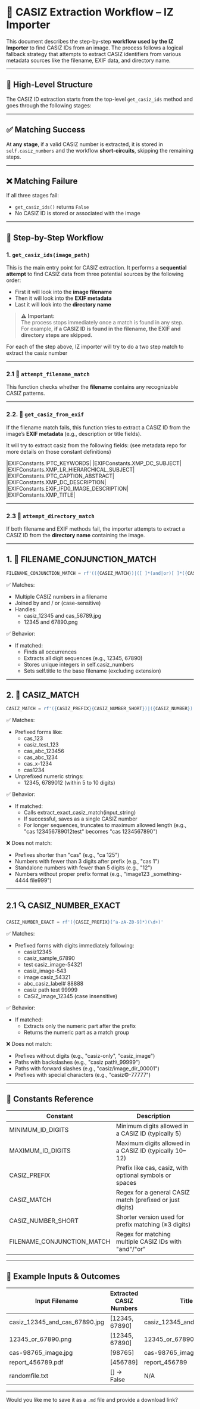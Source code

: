 # 🧭 CASIZ Extraction Workflow – IZ Importer

This document describes the step-by-step **workflow used by the IZ Importer** to find CASIZ IDs from an image. The process follows a logical fallback strategy that attempts to extract CASIZ identifiers from various metadata sources like the filename, EXIF data, and directory name.

---

## 🧱 High-Level Structure

The CASIZ ID extraction starts from the top-level `get_casiz_ids` method and goes through the following stages:

---

## ✅ Matching Success

At **any stage**, if a valid CASIZ number is extracted, it is stored in `self.casiz_numbers` and the workflow **short-circuits**, skipping the remaining steps.

---

## ❌ Matching Failure

If all three stages fail:
- `get_casiz_ids()` returns `False`
- No CASIZ ID is stored or associated with the image

---

## 🧩 Step-by-Step Workflow

### 1. `get_casiz_ids(image_path)`

This is the main entry point for CASIZ extraction. It performs a **sequential attempt** to find CASIZ data from three potential sources by the following order:

- First it will look into the **image filename**
- Then it will look into the **EXIF metadata**
- Last it will look into the **directory name**

> ⚠️ **Important:**  
> The process stops immediately once a match is found in any step.  
> For example, **if a CASIZ ID is found in the filename, the EXIF and directory steps are skipped.**

For each of the step above, IZ importer will try to do a two step match to extract the casiz number

---

### 2.1 📁 `attempt_filename_match`

This function checks whether the **filename** contains any recognizable CASIZ patterns.

---

### 2.2. 🧾 `get_casiz_from_exif`

If the filename match fails, this function tries to extract a CASIZ ID from the image’s **EXIF metadata** (e.g., description or title fields).

It will try to extract casiz from the following fields: (see metadata repo for more details on those constant definitions)

|EXIFConstants.IPTC_KEYWORDS|
|EXIFConstants.XMP_DC_SUBJECT|
|EXIFConstants.XMP_LR_HIERARCHICAL_SUBJECT|
|EXIFConstants.IPTC_CAPTION_ABSTRACT|
|EXIFConstants.XMP_DC_DESCRIPTION|
|EXIFConstants.EXIF_IFD0_IMAGE_DESCRIPTION|
|EXIFConstants.XMP_TITLE|

---

### 2.3 📂 `attempt_directory_match`

If both filename and EXIF methods fail, the importer attempts to extract a CASIZ ID from the **directory name** containing the image.


---

## 1. 🧩 FILENAME_CONJUNCTION_MATCH

```python
FILENAME_CONJUNCTION_MATCH = rf'(({CASIZ_MATCH})|([ ]*(and|or)[ ]*({CASIZ_MATCH})))+'
```

✅ Matches:
- Multiple CASIZ numbers in a filename
- Joined by and / or (case-sensitive)
- Handles:
  - casiz_12345 and cas_56789.jpg
  - 12345 and 67890.png

✅ Behavior:
- If matched:
  - Finds all occurrences
  - Extracts all digit sequences (e.g., 12345, 67890)
  - Stores unique integers in self.casiz_numbers
  - Sets self.title to the base filename (excluding extension)

---

## 2. 🔎 CASIZ_MATCH

```python
CASIZ_MATCH = rf'({CASIZ_PREFIX}{CASIZ_NUMBER_SHORT})|({CASIZ_NUMBER})'
```

✅ Matches:
- Prefixed forms like:
  - cas_123
  - casiz_test_123
  - cas_abc_123456
  - cas_abc_1234
  - cas_x-1234
  - cas1234
- Unprefixed numeric strings:
  - 12345, 6789012 (within 5 to 10 digits)

✅ Behavior:
- If matched:
  - Calls extract_exact_casiz_match(input_string)
  - If successful, saves as a single CASIZ number
  - For longer sequences, truncates to maximum allowed length (e.g., "cas 123456789012test" becomes "cas 1234567890")

❌ Does not match:
- Prefixes shorter than "cas" (e.g., "ca 125")
- Numbers with fewer than 3 digits after prefix (e.g., "cas 1")
- Standalone numbers with fewer than 5 digits (e.g., "12")
- Numbers without proper prefix format (e.g., "image123 _something-4444 file999")

---

## 2.1 🔍 CASIZ_NUMBER_EXACT

```python
CASIZ_NUMBER_EXACT = rf'({CASIZ_PREFIX}[^a-zA-Z0-9]*)(\d+)'
```

✅ Matches:
- Prefixed forms with digits immediately following:
  - casiz12345
  - casiz_sample_67890
  - test casiz_image-54321
  - casiz_image-543
  - image casiz_54321
  - abc_casiz_label# 88888
  - casiz path test 99999
  - CaSiZ_image_12345 (case insensitive)

✅ Behavior:
- If matched:
  - Extracts only the numeric part after the prefix
  - Returns the numeric part as a match group

❌ Does not match:
- Prefixes without digits (e.g., "casiz-only", "casiz_image")
- Paths with backslashes (e.g., "casiz path\\_99999")
- Paths with forward slashes (e.g., "casiz/image_dir_00001")
- Prefixes with special characters (e.g., "casiz©-77777")

---

## 🧠 Constants Reference

| Constant | Description |
|----------|-------------|
| MINIMUM_ID_DIGITS | Minimum digits allowed in a CASIZ ID (typically 5) |
| MAXIMUM_ID_DIGITS | Maximum digits allowed in a CASIZ ID (typically 10–12) |
| CASIZ_PREFIX | Prefix like cas, casiz, with optional symbols or spaces |
| CASIZ_MATCH | Regex for a general CASIZ match (prefixed or just digits) |
| CASIZ_NUMBER_SHORT | Shorter version used for prefix matching (≥3 digits) |
| FILENAME_CONJUNCTION_MATCH | Regex for matching multiple CASIZ IDs with "and"/"or" |

---

## 🧪 Example Inputs & Outcomes

| Input Filename | Extracted CASIZ Numbers | Title |
|----------------|-------------------------|-------|
| casiz_12345_and_cas_67890.jpg | [12345, 67890] | casiz_12345_and_cas_67890 |
| 12345_or_67890.png | [12345, 67890] | 12345_or_67890 |
| cas-98765_image.jpg | [98765] | cas-98765_image |
| report_456789.pdf | [456789] | report_456789 |
| randomfile.txt | [] → False | N/A |

---

Would you like me to save it as a `.md` file and provide a download link?